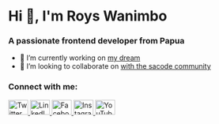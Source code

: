 <!DOCTYPE html>
<html lang="en">
<head>
  <meta charset="UTF-8">

  <link rel="preconnect" href="https://fonts.googleapis.com">
  <link rel="preconnect" href="https://fonts.gstatic.com" crossorigin>
  <link href="https://fonts.googleapis.com/css2?family=Poppins:wght@400;600&display=swap" rel="stylesheet">
 
</head>
<body>

  <h1>Hi 👋, I'm Roys Wanimbo</h1>
  <h3>A passionate frontend developer from Papua</h3>

  <ul>
    <li>🔭 I’m currently working on <a href="https://github.com/royswanimbo" target="_blank">my dream</a></li>
    <li>👯 I’m looking to collaborate on <a href="http://www.sacode.web.id/" target="_blank">with the sacode community</a></li>
  </ul>

  <h3>Connect with me:</h3>
  <div class="social-icons">
    <a href="https://twitter.com/royswanimbo" target="_blank">
      <img src="https://raw.githubusercontent.com/rahuldkjain/github-profile-readme-generator/master/src/images/icons/Social/twitter.svg" alt="Twitter" height="30" width="40">
    </a>
    <a href="https://linkedin.com/in/royswanimbo" target="_blank">
      <img src="https://raw.githubusercontent.com/rahuldkjain/github-profile-readme-generator/master/src/images/icons/Social/linked-in-alt.svg" alt="LinkedIn" height="30" width="40">
    </a>
    <a href="https://fb.com/royswanimbo" target="_blank">
      <img src="https://raw.githubusercontent.com/rahuldkjain/github-profile-readme-generator/master/src/images/icons/Social/facebook.svg" alt="Facebook" height="30" width="40">
    </a>
    <a href="https://instagram.com/royswanimbo" target="_blank">
      <img src="https://raw.githubusercontent.com/rahuldkjain/github-profile-readme-generator/master/src/images/icons/Social/instagram.svg" alt="Instagram" height="30" width="40">
    </a>
    <a href="https://www.youtube.com/c/royswanimbo" target="_blank">
      <img src="https://raw.githubusercontent.com/rahuldkjain/github-profile-readme-generator/master/src/images/icons/Social/youtube.svg" alt="YouTube" height="30" width="40">
    </a>
  </div>

</body>
</html>
